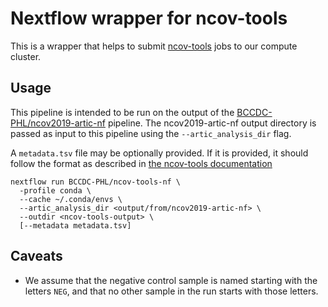# Nextflow wrapper for ncov-tools

This is a wrapper that helps to submit [ncov-tools](https://github.com/jts/ncov-tools) jobs to our compute cluster.

## Usage

This pipeline is intended to be run on the output of the [BCCDC-PHL/ncov2019-artic-nf](https://github.com/BCCDC-PHL/ncov2019-artic-nf) pipeline.
The ncov2019-artic-nf output directory is passed as input to this pipeline using the `--artic_analysis_dir` flag.

A `metadata.tsv` file may be optionally provided. If it is provided, it should follow the format as described in [the ncov-tools documentation](https://github.com/jts/ncov-tools#metadata-optional) 

```
nextflow run BCCDC-PHL/ncov-tools-nf \
  -profile conda \
  --cache ~/.conda/envs \
  --artic_analysis_dir <output/from/ncov2019-artic-nf> \
  --outdir <ncov-tools-output> \
  [--metadata metadata.tsv]
```

## Caveats
- We assume that the negative control sample is named starting with the letters `NEG`, and that
  no other sample in the run starts with those letters.
